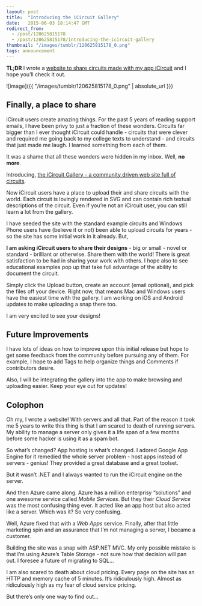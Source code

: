 ```yaml
---
layout: post
title:  "Introducing the iCircuit Gallery"
date:   2015-06-03 18:14:47 GMT
redirect_from:
  - /post/120625815178
  - /post/120625815178/introducing-the-icircuit-gallery
thumbnail: "/images/tumblr/120625815178_0.png"
tags: announcement
---
```




**TL;DR** I wrote a [website to share circuits made with my app iCircuit](http://gallery.icircuitapp.com) and I hope you’ll check it out.

![image]({{ "/images/tumblr/120625815178_0.png" | absolute_url }})


## Finally, a place to share


iCircuit users create amazing things. For the past 5 years of reading support emails, I have been privy to just a fraction of these wonders. Circuits far bigger than I ever thought iCircuit could handle - circuits that were clever and required me going back to my college texts to understand - and circuits that just made me laugh. I learned something from each of them.

It was a shame that all these wonders were hidden in my inbox. Well, **no more**.

Introducing, [the iCircuit Gallery - a community driven web site full of circuits](http://gallery.icircuitapp.com).

Now iCircuit users have a place to upload their and share circuits with the world. Each circuit is lovingly rendered in SVG and can contain rich textual descriptions of the circuit. Even if you’re not an iCircuit user, you can still learn a lot from the gallery.

I have seeded the site with the standard example circuits and Windows Phone users have (believe it or not) been able to upload circuits for years - so the site has some initial work in it already. But,

**I am asking iCircuit users to share their designs** - big or small - novel or standard - brilliant or otherwise. Share them with the world! There is great satisfaction to be had in sharing your work with others. I hope also to see educational examples pop up that take full advantage of the ability to document the circuit.

Simply click the Upload button, create an account (email optional), and pick the files off your device. Right now, that means Mac and Windows users have the easiest time with the gallery. I am working on iOS and Android updates to make uploading a snap there too.

I am very excited to see your designs!


## Future Improvements


I have lots of ideas on how to improve upon this initial release but hope to get some feedback from the community before pursuing any of them. For example, I hope to add Tags to help organize things and Comments if contributors desire.

Also, I will be integrating the gallery into the app to make browsing and uploading easier. Keep your eye out for updates!


## Colophon


Oh my, I wrote a website! With servers and all that. Part of the reason it took me 5 years to write this thing is that I am scared to death of running servers. My ability to manage a server only gives it a life span of a few months before some hacker is using it as a spam bot.

So what’s changed? App hosting is what’s changed. I adored Google App Engine for it remedied the whole server problem - host apps instead of servers - genius! They provided a great database and a great toolset.

But it wasn’t .NET and I always wanted to run the iCircuit engine on the server.

And then Azure came along. Azure has a million enterprisy “solutions” and one awesome service called *Mobile Services*. But they their *Cloud Service* was the most confusing thing ever. It acted like an app host but also acted like a server. Which was it? So very confusing.

Well, Azure fixed that with a *Web Apps* service. Finally, after that little marketing spin and an assurance that I’m not managing a server, I became a customer.

Building the site was a snap with ASP.NET MVC. My only possible mistake is that I’m using Azure’s Table Storage - not sure how that decision will pan out. I foresee a future of migrating to SQL...

I am also scared to death about cloud pricing. Every page on the site has an HTTP and memory cache of 5 minutes. It’s ridiculously high. Almost as ridiculously high as my fear of cloud service pricing.

But there’s only one way to find out...
